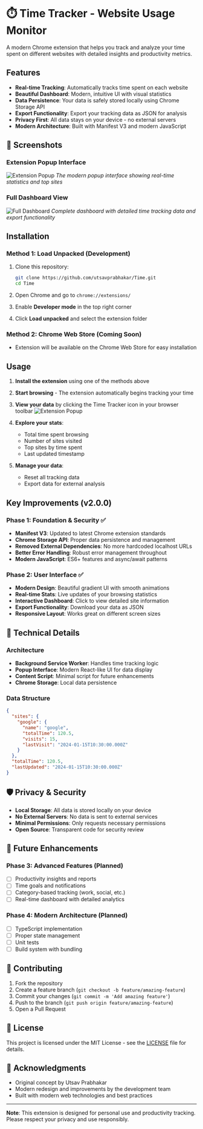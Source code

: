 # ⏱️ Time Tracker - Website Usage Monitor

A modern Chrome extension that helps you track and analyze your time spent on different websites with detailed insights and productivity metrics.

## Features

- **Real-time Tracking**: Automatically tracks time spent on each website
- **Beautiful Dashboard**: Modern, intuitive UI with visual statistics
- **Data Persistence**: Your data is safely stored locally using Chrome Storage API
- **Export Functionality**: Export your tracking data as JSON for analysis
- **Privacy First**: All data stays on your device - no external servers
- **Modern Architecture**: Built with Manifest V3 and modern JavaScript

## 📸 Screenshots

### Extension Popup Interface
![Extension Popup](assets/widget.png)
*The modern popup interface showing real-time statistics and top sites*

### Full Dashboard View
![Full Dashboard](assets/full_page.png)
*Complete dashboard with detailed time tracking data and export functionality*

## Installation

### Method 1: Load Unpacked (Development)
1. Clone this repository:
   ```bash
   git clone https://github.com/utsavprabhakar/Time.git
   cd Time
   ```

2. Open Chrome and go to `chrome://extensions/`

3. Enable **Developer mode** in the top right corner

4. Click **Load unpacked** and select the extension folder

### Method 2: Chrome Web Store (Coming Soon)
- Extension will be available on the Chrome Web Store for easy installation

## Usage

1. **Install the extension** using one of the methods above

2. **Start browsing** - The extension automatically begins tracking your time

3. **View your data** by clicking the Time Tracker icon in your browser toolbar
   ![Extension Popup](assets/widget.png)

4. **Explore your stats**:
   - Total time spent browsing
   - Number of sites visited
   - Top sites by time spent
   - Last updated timestamp

5. **Manage your data**:
   - Reset all tracking data
   - Export data for external analysis

## Key Improvements (v2.0.0)

### Phase 1: Foundation & Security ✅
- **Manifest V3**: Updated to latest Chrome extension standards
- **Chrome Storage API**: Proper data persistence and management
- **Removed External Dependencies**: No more hardcoded localhost URLs
- **Better Error Handling**: Robust error management throughout
- **Modern JavaScript**: ES6+ features and async/await patterns

### Phase 2: User Interface ✅
- **Modern Design**: Beautiful gradient UI with smooth animations
- **Real-time Stats**: Live updates of your browsing statistics
- **Interactive Dashboard**: Click to view detailed site information
- **Export Functionality**: Download your data as JSON
- **Responsive Layout**: Works great on different screen sizes

## 🔧 Technical Details

### Architecture
- **Background Service Worker**: Handles time tracking logic
- **Popup Interface**: Modern React-like UI for data display
- **Content Script**: Minimal script for future enhancements
- **Chrome Storage**: Local data persistence

### Data Structure
```json
{
  "sites": {
    "google": {
      "name": "google",
      "totalTime": 120.5,
      "visits": 15,
      "lastVisit": "2024-01-15T10:30:00.000Z"
    }
  },
  "totalTime": 120.5,
  "lastUpdated": "2024-01-15T10:30:00.000Z"
}
```

## 🛡️ Privacy & Security

- **Local Storage**: All data is stored locally on your device
- **No External Servers**: No data is sent to external services
- **Minimal Permissions**: Only requests necessary permissions
- **Open Source**: Transparent code for security review

## 🚧 Future Enhancements

### Phase 3: Advanced Features (Planned)
- [ ] Productivity insights and reports
- [ ] Time goals and notifications
- [ ] Category-based tracking (work, social, etc.)
- [ ] Real-time dashboard with detailed analytics

### Phase 4: Modern Architecture (Planned)
- [ ] TypeScript implementation
- [ ] Proper state management
- [ ] Unit tests
- [ ] Build system with bundling

## 🤝 Contributing

1. Fork the repository
2. Create a feature branch (`git checkout -b feature/amazing-feature`)
3. Commit your changes (`git commit -m 'Add amazing feature'`)
4. Push to the branch (`git push origin feature/amazing-feature`)
5. Open a Pull Request

## 📝 License

This project is licensed under the MIT License - see the [LICENSE](LICENSE) file for details.

## 🙏 Acknowledgments

- Original concept by Utsav Prabhakar
- Modern redesign and improvements by the development team
- Built with modern web technologies and best practices

---

**Note**: This extension is designed for personal use and productivity tracking. Please respect your privacy and use responsibly.

